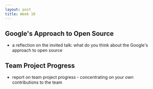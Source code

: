 ```yaml
---
layout: post
title: Week 10
---
```


## Google's Approach to Open Source
- a reflection on the invited talk: what do you think about the Google's approach to open source

## Team Project Progress
- report on team project progress - concentrating on your own contributions to the team
